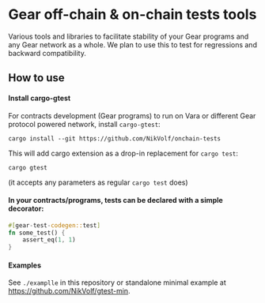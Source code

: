 # Gear off-chain & on-chain tests tools

Various tools and libraries to facilitate stability of your Gear programs and any Gear network as a whole. We plan to use this to test for regressions and backward compatibility.

## How to use

#### Install cargo-gtest

For contracts development (Gear programs) to run on Vara or different Gear protocol powered network, install `cargo-gtest`:
```
cargo install --git https://github.com/NikVolf/onchain-tests
```

This will add cargo extension as a drop-in replacement for `cargo test`:
```
cargo gtest
```

(it accepts any parameters as regular `cargo test` does)

#### In your contracts/programs, tests can be declared with a simple decorator:

```rust
#[gear-test-codegen::test]
fn some_test() {
    assert_eq(1, 1)
}

```

#### Examples

See `./examplle` in this repository or standalone minimal example at https://github.com/NikVolf/gtest-min.
